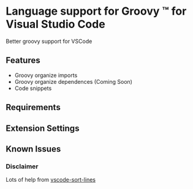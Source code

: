 # Language support for Groovy &trade; for Visual Studio Code

Better groovy support for VSCode 

## Features

- Groovy organize imports
- Groovy organize dependences (Coming Soon)
- Code snippets

## Requirements


## Extension Settings


## Known Issues


### Disclaimer 

Lots of help from [vscode-sort-lines](https://github.com/Tyriar/vscode-sort-lines/)
